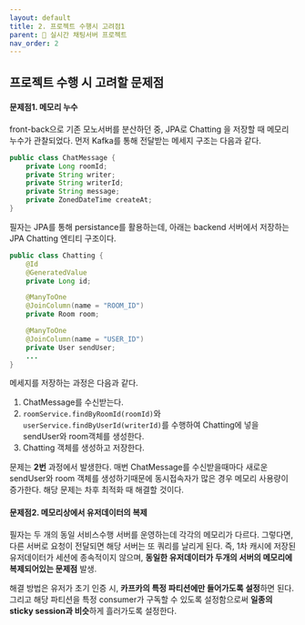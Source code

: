 ```yaml
---
layout: default
title: 2. 프로젝트 수행시 고려점1
parent: 📌 실시간 채팅서버 프로젝트
nav_order: 2
---
```


## 프로젝트 수행 시 고려할 문제점
#### 문제점1. 메모리 누수
front-back으로 기존 모노서버를 분산하던 중, JPA로 Chatting 을 저장할 때 메모리 누수가 관찰되었다.
먼저 Kafka를 통해 전달받는 메세지 구조는 다음과 같다.
```java
public class ChatMessage {
    private Long roomId;
    private String writer;
    private String writerId;
    private String message;
    private ZonedDateTime createAt;
}
```
필자는 JPA를 통해 persistance를 활용하는데, 아래는 backend 서버에서 저장하는 JPA Chatting 엔티티 구조이다.
```java
public class Chatting {
    @Id
    @GeneratedValue
    private Long id;

    @ManyToOne
    @JoinColumn(name = "ROOM_ID")
    private Room room;

    @ManyToOne
    @JoinColumn(name = "USER_ID")
    private User sendUser;
    ...
}
```
메세지를 저장하는 과정은 다음과 같다.
1. ChatMessage를 수신받는다.
2. `roomService.findByRoomId(roomId)`와 `userService.findByUserId(writerId)`를 수행하여 Chatting에 넣을 sendUser와 room객체를 생성한다.
3. Chatting 객체를 생성하고 저장한다.

문제는 **2번** 과정에서 발생한다. 매번 ChatMessage를 수신받을때마다 새로운 sendUser와 room 객체를 생성하기때문에 동시접속자가 많은 경우 메모리 사용량이 증가한다. 해당 문제는 차후 최적화 때 해결할 것이다.

#### 문제점2. 메모리상에서 유저데이터의 복제
필자는 두 개의 동일 서비스수행 서버를 운영하는데 각각의 메모리가 다르다. 그렇다면, 다른 서버로 요청이 전달되면 해당 서버는 또 쿼리를 날리게 된다. 즉, 1차 캐시에 저장된 유저데이터가 세션에 종속적이지 않으며, **동일한 유저데이터가 두개의 서버의 메모리에 복제되어있는 문제점** 발생.

해결 방법은 유저가 초기 인증 시, **카프카의 특정 파티션에만 들어가도록 설정**하면 된다. 그리고 해당 파티션을 특정 consumer가 구독할 수 있도록 설정함으로써 **일종의 sticky session과 비슷**하게 흘러가도록 설정한다.
